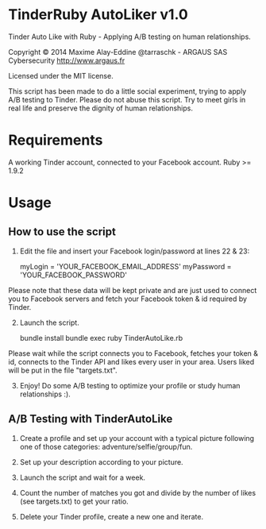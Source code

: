 # TinderRuby AutoLiker v1.0

Tinder Auto Like with Ruby - Applying A/B testing on human relationships.

Copyright © 2014 Maxime Alay-Eddine @tarraschk - ARGAUS SAS Cybersecurity
http://www.argaus.fr

Licensed under the MIT license.

This script has been made to do a little social experiment, trying to apply A/B testing to Tinder.
Please do not abuse this script. Try to meet girls in real life and preserve the dignity of human relationships.

# Requirements
A working Tinder account, connected to your Facebook account.
Ruby >= 1.9.2


# Usage

## How to use the script

1) Edit the file and insert your Facebook login/password at lines 22 & 23:

    myLogin = 'YOUR_FACEBOOK_EMAIL_ADDRESS'
    myPassword = 'YOUR_FACEBOOK_PASSWORD'

Please note that these data will be kept private and are just used to connect you to Facebook servers and fetch your Facebook token & id required by Tinder.

2) Launch the script.

    bundle install
    bundle exec ruby TinderAutoLike.rb

Please wait while the script connects you to Facebook, fetches your token & id, connects to the Tinder API and likes every user in your area.
Users liked will be put in the file "targets.txt".

3) Enjoy! Do some A/B testing to optimize your profile or study human relationships :).

## A/B Testing with TinderAutoLike

1) Create a profile and set up your account with a typical picture following one of those categories: adventure/selfie/group/fun.

2) Set up your description according to your picture.

3) Launch the script and wait for a week.

4) Count the number of matches you got and divide by the number of likes (see targets.txt) to get your ratio.

5) Delete your Tinder profile, create a new one and iterate.
